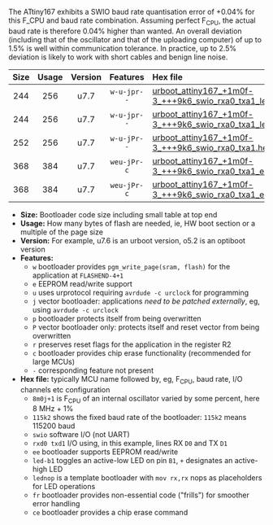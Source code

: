 The ATtiny167 exhibits a SWIO baud rate quantisation error of +0.04% for this F_CPU and baud rate combination. Assuming perfect F<sub>CPU</sub>, the actual baud rate is therefore 0.04% higher than wanted. An overall deviation (including that of the oscillator and that of the uploading computer) of up to 1.5% is well within communication tolerance. In practice, up to 2.5% deviation is likely to work with short cables and benign line noise.

|Size|Usage|Version|Features|Hex file|
|:-:|:-:|:-:|:-:|:--|
|244|256|u7.7|`w-u-jpr--`|[urboot_attiny167_+1m0f-3_+++9k6_swio_rxa0_txa1_led+b1.hex](https://raw.githubusercontent.com/stefanrueger/urboot.hex/main/mcus/attiny167/internal_oscillator/fcpu_+1m0f-3/br_+++9k6/urboot_attiny167_+1m0f-3_+++9k6_swio_rxa0_txa1_led+b1.hex)|
|244|256|u7.7|`w-u-jpr--`|[urboot_attiny167_+1m0f-3_+++9k6_swio_rxa0_txa1_lednop.hex](https://raw.githubusercontent.com/stefanrueger/urboot.hex/main/mcus/attiny167/internal_oscillator/fcpu_+1m0f-3/br_+++9k6/urboot_attiny167_+1m0f-3_+++9k6_swio_rxa0_txa1_lednop.hex)|
|252|256|u7.7|`w-u-jPr--`|[urboot_attiny167_+1m0f-3_+++9k6_swio_rxa0_txa1.hex](https://raw.githubusercontent.com/stefanrueger/urboot.hex/main/mcus/attiny167/internal_oscillator/fcpu_+1m0f-3/br_+++9k6/urboot_attiny167_+1m0f-3_+++9k6_swio_rxa0_txa1.hex)|
|368|384|u7.7|`weu-jPr-c`|[urboot_attiny167_+1m0f-3_+++9k6_swio_rxa0_txa1_ee_led+b1_fr_ce.hex](https://raw.githubusercontent.com/stefanrueger/urboot.hex/main/mcus/attiny167/internal_oscillator/fcpu_+1m0f-3/br_+++9k6/urboot_attiny167_+1m0f-3_+++9k6_swio_rxa0_txa1_ee_led+b1_fr_ce.hex)|
|368|384|u7.7|`weu-jPr-c`|[urboot_attiny167_+1m0f-3_+++9k6_swio_rxa0_txa1_ee_lednop_fr_ce.hex](https://raw.githubusercontent.com/stefanrueger/urboot.hex/main/mcus/attiny167/internal_oscillator/fcpu_+1m0f-3/br_+++9k6/urboot_attiny167_+1m0f-3_+++9k6_swio_rxa0_txa1_ee_lednop_fr_ce.hex)|

- **Size:** Bootloader code size including small table at top end
- **Usage:** How many bytes of flash are needed, ie, HW boot section or a multiple of the page size
- **Version:** For example, u7.6 is an urboot version, o5.2 is an optiboot version
- **Features:**
  + `w` bootloader provides `pgm_write_page(sram, flash)` for the application at `FLASHEND-4+1`
  + `e` EEPROM read/write support
  + `u` uses urprotocol requiring `avrdude -c urclock` for programming
  + `j` vector bootloader: applications *need to be patched externally*, eg, using `avrdude -c urclock`
  + `p` bootloader protects itself from being overwritten
  + `P` vector bootloader only: protects itself and reset vector from being overwritten
  + `r` preserves reset flags for the application in the register R2
  + `c` bootloader provides chip erase functionality (recommended for large MCUs)
  + `-` corresponding feature not present
- **Hex file:** typically MCU name followed by, eg, F<sub>CPU</sub>, baud rate, I/O channels etc configuration
  + `8m0j+1` is F<sub>CPU</sub> of an internal oscillator varied by some percent, here 8 MHz + 1%
  + `115k2` shows the fixed baud rate of the bootloader: `115k2` means 115200 baud
  + `swio` software I/O (not UART)
  + `rxd0 txd1` I/O using, in this example, lines RX `D0` and TX `D1`
  + `ee` bootloader supports EEPROM read/write
  + `led-b1` toggles an active-low LED on pin `B1`, `+` designates an active-high LED
  + `lednop` is a template bootloader with `mov rx,rx` nops as placeholders for LED operations
  + `fr` bootloader provides non-essential code ("frills") for smoother error handling
  + `ce` bootloader provides a chip erase command
